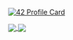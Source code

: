 [![42 Profile Card](https://1337-readme.vercel.app/api/profile?cursus=42cursus&dark=true&email=hide&login=elahyani)](https://github.com/mohouyizme/1337-readme)

<a href="https://github.com/elahyani?tab=repositories">
  <img align="center" src="https://github-readme-stats.vercel.app/api/top-langs/?username=elahyani&theme=algolia"/>
</a>

<a href="https://github.com/elahyani?tab=repositories">
 <img align="center" src="https://github-readme-stats.vercel.app/api?username=elahyani&line_height=40&show_icons=true&theme=algolia">
</a>
<!--[![42 Profile Card](https://1337-readme.vercel.app/api/profile?cursus=42cursus&dark=true&login=elahyani)](https://github.com/mohouyizme/1337-readme)-->
<!--
**elahyani/elahyani** is a ✨ _special_ ✨ repository because its `README.md` (this file) appears on your GitHub profile.

Here are some ideas to get you started:

- 🔭 I’m currently working on ...
- 🌱 I’m currently learning ...
- 👯 I’m looking to collaborate on ...
- 🤔 I’m looking for help with ...
- 💬 Ask me about ...
- 📫 How to reach me: ...
- 😄 Pronouns: ...
- ⚡ Fun fact: ...
-->


